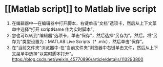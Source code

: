 



# [[Matlab script]] to Matlab live script
1. 在编辑器中—在编辑器中打开脚本，右键单击“文档”选项卡，然后从上下文菜单中选择“打开 scriptName 作为实时脚本”。
2. 您也可以转到“编辑器”选项卡，单击“保存”，然后选择“另存为”。然后，将“另存为”类型设置为：MATLAB Live Scripts（* .mlx），然后单击“保存”。
3. 在“当前文件夹”浏览器中-在“当前文件夹”浏览器中右键单击文件，然后从上下文菜单中选择“以实时脚本打开”。
 https://blog.csdn.net/weixin_45770896/article/details/110293800